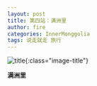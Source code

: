 ```yaml
---
layout: post
title: 第四站：满洲里
author: fire
categories: InnerMonggolia 
tags: 说走就走 旅行
---
```


![title](https://image.sideproject.cn/titlex/title_027.jpg){:class="image-title"}

**满洲里**

